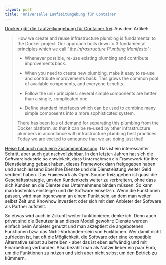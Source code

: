 ```yaml
---
layout: post
title: 'Universelle Laufzeitumgebung für Container'
---
```


[Docker gibt die Laufzeitumgebung für Container frei][0]. Aus dem Artikel:

> How we create and reuse infrastructure plumbing is fundamental to the Docker
> project. Our approach boils down to 3 fundamental principles which we call
> "*the Infrastructure Plumbing Manifesto*":
> 
> * Whenever possible, re-use existing plumbing and contribute improvements back.
> 
> * When you need to create new plumbing, make it easy to re-use and contribute improvements back. This grows the common pool of available components, and everyone benefits.
> 
> * Follow the unix principles: several simple components are better than a single, complicated one.
> 
> * Define standard interfaces which can be used to combine many simple components into a more sophisticated system.
> 
> There has been lots of demand for separating this plumbing from the Docker
> platform, so that it can be re-used by other infrastructure plumbers in
> accordance with infrastructure plumbing best practices. Today we are excited
> to announce that we are doing just that!

[Heise hat auch noch eine Zusammenfassung][1]. Das ist ein interessanter Schritt, aber auch gut
nachvollziehbar. In den letzten Jahren hat sich die Softwareindustrie so entwickelt, dass Unternehmen
ein Framework für ihre Dienstleistung gebaut haben, dieses Framework dann freigegeben haben und
anschliessend über ihre Dienste und die Dienstleistung weiter Geld verdient haben. Das Framework
als Open Source freizugeben ist quasi die Geschäftsstrategie, um den Kundenkreis weiter zu
verbreitern, ohne dass sich Kunden an die Dienste des Unternehmens binden müssen. So kann man
kostenlos einsteigen und die Software einsetzen. Wenn die Funktionen passen, wird man irgendwann
an einem Punkt sein, an dem man weiter selbst Zeit und Knowhow investiert oder sich mit dem 
Anbieter der Software als Partner aufstellt.

So etwas wird auch in Zukunft weiter funktionieren, denke ich. Denn auch privat sind die Benutzer
ja an dieses Modell gewöhnt: Dienste werden einfach beim Anbieter genutzt und man akzeptiert die
angebotenen Funktionen bzw. das Nicht-Vorhanden-sein von Funktionen. Wer damit nicht zufrieden ist,
hat oft die Möglichkeit, die Software oder eine kompatible Alternative selbst zu betreiben - aber 
das ist eben aufwändig und mit Einarbeitung verbunden. Also bezahlt man als Nutzer lieber ein
paar Euro, um die Funktionen zu nutzen und sich aber nicht selbst um den Betrieb zu kümmern.

[0]: https://blog.docker.com/2015/06/runc/
[1]: http://www.heise.de/developer/meldung/Docker-stellt-universelle-Laufzeitumgebung-fuer-Container-vor-2726047.html

